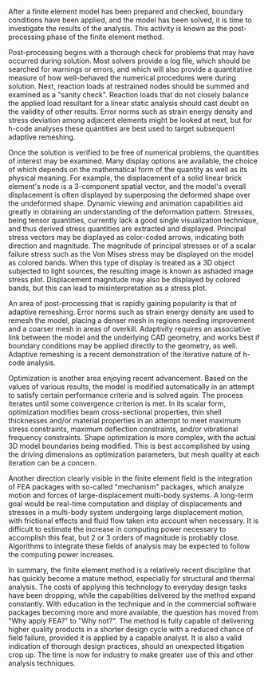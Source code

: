 After a finite element model has been prepared and checked, boundary conditions have been applied, and the model has been solved, it is time to investigate the results of the analysis. This activity is known as the post-processing phase of the finite element method.

Post-processing begins with a thorough check for problems that may have occurred during solution. Most solvers provide a log file, which should be searched for warnings or errors, and which will also provide a quantitative measure of how well-behaved the numerical procedures were during solution. Next, reaction loads at restrained nodes should be summed and examined as a "sanity check". Reaction loads that do not closely balance the applied load resultant for a linear static analysis should cast doubt on the validity of other results. Error norms such as strain energy density and stress deviation among adjacent elements might be looked at next, but for h-code analyses these quantities are best used to target subsequent adaptive remeshing.

Once the solution is verified to be free of numerical problems, the quantities of interest may be examined. Many display options are available, the choice of which depends on the mathematical form of the quantity as well as its physical meaning. For example, the displacement of a solid linear brick element's node is a 3-component spatial vector, and the model's overall displacement is often displayed by superposing the deformed shape over the undeformed shape. Dynamic viewing and animation capabilities aid greatly in obtaining an understanding of the deformation pattern. Stresses, being tensor quantities, currently lack a good single visualization technique, and thus derived stress quantities are extracted and displayed. Principal stress vectors may be displayed as color-coded arrows, indicating both direction and magnitude. The magnitude of principal stresses or of a scalar failure stress such as the Von Mises stress may be displayed on the model as colored bands. When this type of display is treated as a 3D object subjected to light sources, the resulting image is known as ashaded image stress plot. Displacement magnitude may also be displayed by colored bands, but this can lead to misinterpretation as a stress plot.

An area of post-processing that is rapidly gaining popularity is that of adaptive remeshing. Error norms such as strain energy density are used to remesh the model, placing a denser mesh in regions needing improvement and a coarser mesh in areas of overkill. Adaptivity requires an associative link between the model and the underlying CAD geometry, and works best if boundary conditions may be applied directly to the geometry, as well. Adaptive remeshing is a recent demonstration of the iterative nature of h-code analysis.

Optimization is another area enjoying recent advancement. Based on the values of various results, the model is modified automatically in an attempt to satisfy certain performance criteria and is solved again. The process iterates until some convergence criterion is met. In its scalar form, optimization modifies beam cross-sectional properties, thin shell thicknesses and/or material properties in an attempt to meet maximum stress constraints, maximum deflection constraints, and/or vibrational frequency constraints. Shape optimization is more complex, with the actual 3D model boundaries being modified. This is best accomplished by using the driving dimensions as optimization parameters, but mesh quality at each iteration can be a concern.

Another direction clearly visible in the finite element field is the integration of FEA packages with so-called "mechanism" packages, which analyze motion and forces of large-displacement multi-body systems. A long-term goal would be real-time computation and display of displacements and stresses in a multi-body system undergoing large displacement motion, with frictional effects and fluid flow taken into account when necessary. It is difficult to estimate the increase in computing power necessary to accomplish this feat, but 2 or 3 orders of magnitude is probably close. Algorithms to integrate these fields of analysis may be expected to follow the computing power increases.

In summary, the finite element method is a relatively recent discipline that has quickly become a mature method, especially for structural and thermal analysis. The costs of applying this technology to everyday design tasks have been dropping, while the capabilities delivered by the method expand constantly. With education in the technique and in the commercial software packages becoming more and more available, the question has moved from "Why apply FEA?" to "Why not?". The method is fully capable of delivering higher quality products in a shorter design cycle with a reduced chance of field failure, provided it is applied by a capable analyst. It is also a valid indication of thorough design practices, should an unexpected litigation crop up. The time is now for industry to make greater use of this and other analysis techniques.
